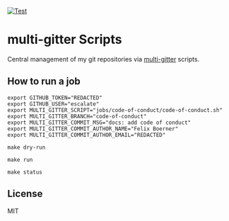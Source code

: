 [![Test](https://github.com/escalate/multi-gitter-scripts/actions/workflows/test.yml/badge.svg?branch=master&event=push)](https://github.com/escalate/multi-gitter-scripts/actions/workflows/test.yml)

# multi-gitter Scripts

Central management of my git repositories via [multi-gitter](https://github.com/lindell/multi-gitter) scripts.

## How to run a job

```
export GITHUB_TOKEN="REDACTED"
export GITHUB_USER="escalate"
export MULTI_GITTER_SCRIPT="jobs/code-of-conduct/code-of-conduct.sh"
export MULTI_GITTER_BRANCH="code-of-conduct"
export MULTI_GITTER_COMMIT_MSG="docs: add code of conduct"
export MULTI_GITTER_COMMIT_AUTHOR_NAME="Felix Boerner"
export MULTI_GITTER_COMMIT_AUTHOR_EMAIL="REDACTED"

make dry-run

make run

make status
```

## License

MIT
